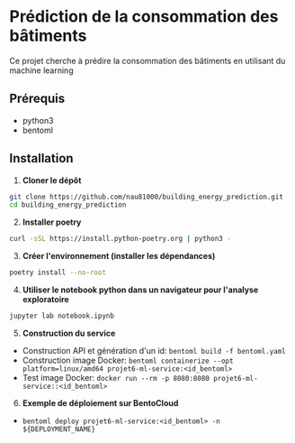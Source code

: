 # Prédiction de la consommation des bâtiments

Ce projet cherche à prédire la consommation des bâtiments en utilisant du machine learning

## Prérequis

- python3
- bentoml

## Installation

1. **Cloner le dépôt**

```bash
git clone https://github.com/nau81000/building_energy_prediction.git
cd building_energy_prediction
```

2. **Installer poetry**

```bash
curl -sSL https://install.python-poetry.org | python3 -
```

3. **Créer l'environnement (installer les dépendances)**

```bash
poetry install --no-root
```

4. **Utiliser le notebook python dans un navigateur pour l'analyse exploratoire**

```bash
jupyter lab notebook.ipynb
```

5. **Construction du service**

- Construction API et génération d'un id: ```bentoml build -f bentoml.yaml```
- Construction image Docker: ```bentoml containerize --opt platform=linux/amd64 projet6-ml-service:<id_bentoml>```
- Test image Docker: ```docker run --rm -p 8080:8080 projet6-ml-service::<id_bentoml>```

6. **Exemple de déploiement sur BentoCloud**

- ```bentoml deploy projet6-ml-service:<id_bentoml> -n ${DEPLOYMENT_NAME}```